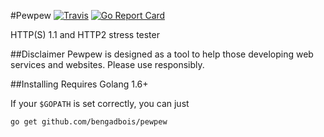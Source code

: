 #Pewpew [![Travis](https://img.shields.io/travis/bengadbois/pewpew.svg?branch=master)](https://travis-ci.org/bengadbois/pewpew) [![Go Report Card](https://goreportcard.com/badge/github.com/bengadbois/pewpew)](https://goreportcard.com/report/github.com/bengadbois/pewpew)

HTTP(S) 1.1 and HTTP2 stress tester

##Disclaimer
Pewpew is designed as a tool to help those developing web services and websites. Please use responsibly.

##Installing
Requires Golang 1.6+

If your `$GOPATH` is set correctly, you can just

```go get github.com/bengadbois/pewpew```
